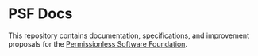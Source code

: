# PSF Docs
This repository contains documentation, specifications, and improvement proposals
for the [Permissionless Software Foundation](https://psfoundation.cash).

